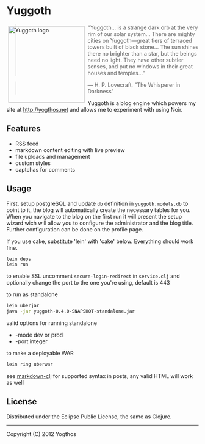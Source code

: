# Yuggoth

<img src="https://raw.github.com/yogthos/yuggoth/master/logo.jpg"
 alt="Yuggoth logo" title="a strange dark orb" align="left" width="200" height="200" style="padding:5px;"/>
>"Yuggoth... is a strange dark orb at the very rim of our solar system... 
>There are mighty cities on Yuggoth—great tiers of terraced towers built of black stone... 
>The sun shines there no brighter than a star, but the beings need no light. 
>They have other subtler senses, and put no windows in their great houses and temples..."

> — H. P. Lovecraft, "The Whisperer in Darkness"

Yuggoth is a blog engine which powers my site at http://yogthos.net and allows me to experiment with using Noir.   

## Features

* RSS feed
* markdown content editing with live preview
* file uploads and management
* custom styles
* captchas for comments


## Usage

First, setup postgreSQL and update `db` definition in `yuggoth.models.db` to point to it, the blog will automatically create the necessary tables for you. 
When you navigate to the blog on the first run it will present the setup wizard wich will allow you to configure the administrator and the blog title.
Further configuration can be done on the profile page.   

If you use cake, substitute 'lein' with 'cake' below. Everything should work fine.

```bash
lein deps
lein run
```

to enable SSL uncomment `secure-login-redirect` in `service.clj` and optionally change the port to the one you're using, default is 443

to run as standalone
```bash
lein uberjar
java -jar yuggoth-0.4.0-SNAPSHOT-standalone.jar
```

valid options for running standalone

* -mode dev or prod
* -port integer

to make a deployable WAR
```bash
lein ring uberwar
```



see [markdown-clj](https://github.com/yogthos/markdown-clj) for supported syntax in posts, any valid HTML will work as well

 
## License

Distributed under the Eclipse Public License, the same as Clojure.

***
Copyright (C) 2012 Yogthos

